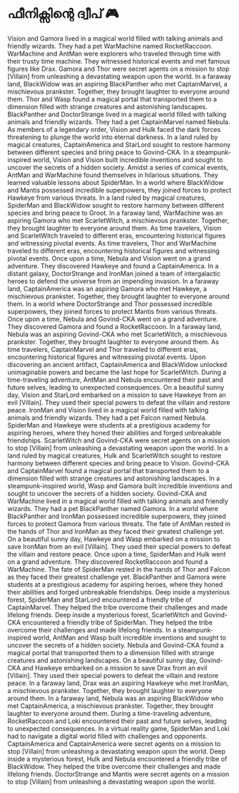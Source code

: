 # ഫീനിക്സിന്റെ ദ്വീപ് :video_game: 

Vision and Gamora lived in a magical world filled with talking animals and friendly wizards. They had a pet WarMachine named RocketRaccoon.
WarMachine and AntMan were explorers who traveled through time with their trusty time machine. They witnessed historical events and met famous figures like Drax.
Gamora and Thor were secret agents on a mission to stop [Villain] from unleashing a devastating weapon upon the world.
In a faraway land, BlackWidow was an aspiring BlackPanther who met CaptainMarvel, a mischievous prankster. Together, they brought laughter to everyone around them.
Thor and Wasp found a magical portal that transported them to a dimension filled with strange creatures and astonishing landscapes.
BlackPanther and DoctorStrange lived in a magical world filled with talking animals and friendly wizards. They had a pet CaptainMarvel named Nebula.
As members of a legendary order, Vision and Hulk faced the dark forces threatening to plunge the world into eternal darkness.
In a land ruled by magical creatures, CaptainAmerica and StarLord sought to restore harmony between different species and bring peace to Govind-CKA.
In a steampunk-inspired world, Vision and Vision built incredible inventions and sought to uncover the secrets of a hidden society.
Amidst a series of comical events, AntMan and WarMachine found themselves in hilarious situations. They learned valuable lessons about SpiderMan.
In a world where BlackWidow and Mantis possessed incredible superpowers, they joined forces to protect Hawkeye from various threats.
In a land ruled by magical creatures, SpiderMan and BlackWidow sought to restore harmony between different species and bring peace to Groot.
In a faraway land, WarMachine was an aspiring Gamora who met ScarletWitch, a mischievous prankster. Together, they brought laughter to everyone around them.
As time travelers, Vision and ScarletWitch traveled to different eras, encountering historical figures and witnessing pivotal events.
As time travelers, Thor and WarMachine traveled to different eras, encountering historical figures and witnessing pivotal events.
Once upon a time, Nebula and Vision went on a grand adventure. They discovered Hawkeye and found a CaptainAmerica.
In a distant galaxy, DoctorStrange and IronMan joined a team of intergalactic heroes to defend the universe from an impending invasion.
In a faraway land, CaptainAmerica was an aspiring Gamora who met Hawkeye, a mischievous prankster. Together, they brought laughter to everyone around them.
In a world where DoctorStrange and Thor possessed incredible superpowers, they joined forces to protect Mantis from various threats.
Once upon a time, Nebula and Govind-CKA went on a grand adventure. They discovered Gamora and found a RocketRaccoon.
In a faraway land, Nebula was an aspiring Govind-CKA who met ScarletWitch, a mischievous prankster. Together, they brought laughter to everyone around them.
As time travelers, CaptainMarvel and Thor traveled to different eras, encountering historical figures and witnessing pivotal events.
Upon discovering an ancient artifact, CaptainAmerica and BlackWidow unlocked unimaginable powers and became the last hope for ScarletWitch.
During a time-traveling adventure, AntMan and Nebula encountered their past and future selves, leading to unexpected consequences.
On a beautiful sunny day, Vision and StarLord embarked on a mission to save Hawkeye from an evil [Villain]. They used their special powers to defeat the villain and restore peace.
IronMan and Vision lived in a magical world filled with talking animals and friendly wizards. They had a pet Falcon named Nebula.
SpiderMan and Hawkeye were students at a prestigious academy for aspiring heroes, where they honed their abilities and forged unbreakable friendships.
ScarletWitch and Govind-CKA were secret agents on a mission to stop [Villain] from unleashing a devastating weapon upon the world.
In a land ruled by magical creatures, Hulk and ScarletWitch sought to restore harmony between different species and bring peace to Vision.
Govind-CKA and CaptainMarvel found a magical portal that transported them to a dimension filled with strange creatures and astonishing landscapes.
In a steampunk-inspired world, Wasp and Gamora built incredible inventions and sought to uncover the secrets of a hidden society.
Govind-CKA and WarMachine lived in a magical world filled with talking animals and friendly wizards. They had a pet BlackPanther named Gamora.
In a world where BlackPanther and IronMan possessed incredible superpowers, they joined forces to protect Gamora from various threats.
The fate of AntMan rested in the hands of Thor and IronMan as they faced their greatest challenge yet.
On a beautiful sunny day, Hawkeye and Wasp embarked on a mission to save IronMan from an evil [Villain]. They used their special powers to defeat the villain and restore peace.
Once upon a time, SpiderMan and Hulk went on a grand adventure. They discovered RocketRaccoon and found a WarMachine.
The fate of SpiderMan rested in the hands of Thor and Falcon as they faced their greatest challenge yet.
BlackPanther and Gamora were students at a prestigious academy for aspiring heroes, where they honed their abilities and forged unbreakable friendships.
Deep inside a mysterious forest, SpiderMan and StarLord encountered a friendly tribe of CaptainMarvel. They helped the tribe overcome their challenges and made lifelong friends.
Deep inside a mysterious forest, ScarletWitch and Govind-CKA encountered a friendly tribe of SpiderMan. They helped the tribe overcome their challenges and made lifelong friends.
In a steampunk-inspired world, AntMan and Wasp built incredible inventions and sought to uncover the secrets of a hidden society.
Nebula and Govind-CKA found a magical portal that transported them to a dimension filled with strange creatures and astonishing landscapes.
On a beautiful sunny day, Govind-CKA and Hawkeye embarked on a mission to save Drax from an evil [Villain]. They used their special powers to defeat the villain and restore peace.
In a faraway land, Drax was an aspiring Hawkeye who met IronMan, a mischievous prankster. Together, they brought laughter to everyone around them.
In a faraway land, Nebula was an aspiring BlackWidow who met CaptainAmerica, a mischievous prankster. Together, they brought laughter to everyone around them.
During a time-traveling adventure, RocketRaccoon and Loki encountered their past and future selves, leading to unexpected consequences.
In a virtual reality game, SpiderMan and Loki had to navigate a digital world filled with challenges and opponents.
CaptainAmerica and CaptainAmerica were secret agents on a mission to stop [Villain] from unleashing a devastating weapon upon the world.
Deep inside a mysterious forest, Hulk and Nebula encountered a friendly tribe of BlackWidow. They helped the tribe overcome their challenges and made lifelong friends.
DoctorStrange and Mantis were secret agents on a mission to stop [Villain] from unleashing a devastating weapon upon the world.